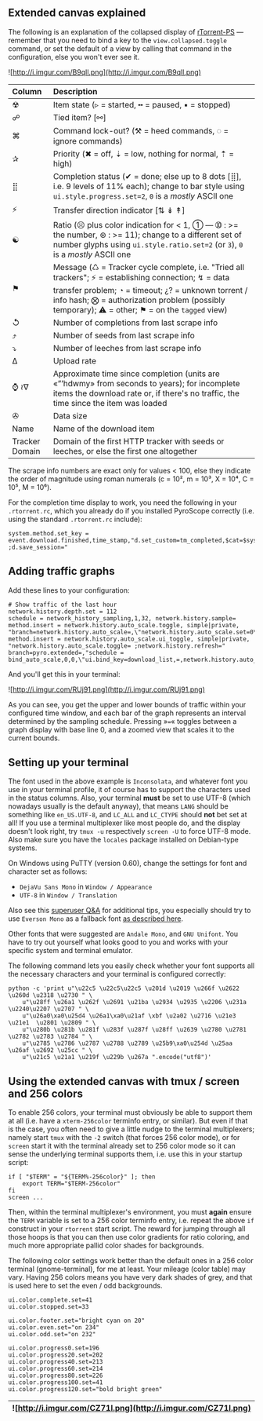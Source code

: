 

## Extended canvas explained ##
The following is an explanation of the collapsed display of [rTorrent-PS](RtorrentExtended.md) — remember that you need to bind a key to the `view.collapsed.toggle` command, or set the default of a view by calling that command in the configuration, else you won't ever see it.

![http://i.imgur.com/B9qll.png](http://i.imgur.com/B9qll.png)

| **Column** | **Description** |
|:-----------|:----------------|
| ☢ | Item state (▹ = started, ╍ = paused, ▪ = stopped) |
| ☍ | Tied item? [⚯] |
| ⌘ | Command lock-out? (⚒ = heed commands, ◌ = ignore commands) |
| ✰ | Priority (✖ = off, ⇣ = low, nothing for normal, ⇡ = high) |
| ⣿ | Completion status (✔ = done; else up to 8 dots [⣿], i.e. 9 levels of 11% each); change to bar style using `ui.style.progress.set=2`, `0` is a _mostly_ ASCII one |
| ⚡ | Transfer direction indicator [⇅ ↡ ↟] |
| ☯ | Ratio (☹  plus color indication for < 1, ➀  — ➉ : >= the number, ⊛ : >= 11); change to a different set of number glyphs using `ui.style.ratio.set=2` (or `3`), `0` is a _mostly_ ASCII one |
| ⚑ | Message (♺ = Tracker cycle complete, i.e. "Tried all trackers"; ⚡ = establishing connection; ↯ = data transfer problem; ◔ = timeout; ¿? = unknown torrent / info hash; ⨂ = authorization problem (possibly temporary); ⚠ = other; ⚑ = on the `tagged` view) |
| ↺ | Number of completions from last scrape info |
| ⤴ | Number of seeds from last scrape info |
| ⤵ | Number of leeches from last scrape info |
| ∆ | Upload rate |
| ⌚ ≀∇ | Approximate time since completion (units are «”’hdwmy» from seconds to years); for incomplete items the download rate or, if there's no traffic, the time since the item was loaded |
| ✇ | Data size |
| Name | Name of the download item |
| Tracker Domain | Domain of the first HTTP tracker with seeds or leeches, or else the first one altogether |

The scrape info numbers are exact only for values < 100,
else they indicate the order of magnitude using roman numerals
(c = 10², m = 10³, X = 10⁴, C = 10⁵, M = 10⁶).

For the completion time display to work, you need the following in your `.rtorrent.rc`, which you already do if you installed PyroScope correctly (i.e. using the standard `.rtorrent.rc` include):
```
system.method.set_key = event.download.finished,time_stamp,"d.set_custom=tm_completed,$cat=$system.time= ;d.save_session="
```

## Adding traffic graphs ##
Add these lines to your configuration:
```
# Show traffic of the last hour
network.history.depth.set = 112
schedule = network_history_sampling,1,32, network.history.sample=
method.insert = network.history.auto_scale.toggle, simple|private, "branch=network.history.auto_scale=,\"network.history.auto_scale.set=0\",\"network.history.auto_scale.set=1\""
method.insert = network.history.auto_scale.ui_toggle, simple|private, "network.history.auto_scale.toggle= ;network.history.refresh="
branch=pyro.extended=,"schedule = bind_auto_scale,0,0,\"ui.bind_key=download_list,=,network.history.auto_scale.ui_toggle=\""
```

And you'll get this in your terminal:

![http://i.imgur.com/RUj91.png](http://i.imgur.com/RUj91.png)

As you can see, you get the upper and lower bounds of traffic within your configured time window, and each bar of the graph represents an interval determined by the sampling schedule. Pressing »`=`« toggles between a graph display with base line 0, and a zoomed view that scales it to the current bounds.


## Setting up your terminal ##

The font used in the above example is `Inconsolata`, and whatever font you use in your terminal profile, it of course has to support the characters used in the status columns. Also, your terminal **must** be set to use UTF-8 (which nowadays usually is the default anyway), that means `LANG` should be something like `en_US.UTF-8`, and `LC_ALL` and `LC_CTYPE` should **not** bet set at all! If you use a terminal multiplexer like most people do, and the display doesn't look right, try `tmux -u` respectively `screen -U` to force UTF-8 mode. Also make sure you have the `locales` package installed on Debian-type systems.

On Windows using PuTTY (version 0.60), change the settings for font and character set as follows:
  * `DejaVu Sans Mono` in `Window / Appearance`
  * `UTF-8` in `Window / Translation`

Also see this [superuser Q&A](http://superuser.com/questions/393834/how-to-configure-putty-to-display-these-characters) for additional tips, you especially should try to use `Everson Mono` as a fallback font [as described here](http://superuser.com/a/764855).

Other fonts that were suggested are `Andale Mono`, and `GNU Unifont`. You have to try out yourself what looks good to you and works with your specific system and terminal emulator.

The following command lets you easily check whether your font supports all the necessary characters and your terminal is configured correctly:
```
python -c 'print u"\u22c5 \u22c5\u22c5 \u201d \u2019 \u266f \u2622 \u260d \u2318 \u2730 " \
    u"\u28ff \u26a1 \u262f \u2691 \u21ba \u2934 \u2935 \u2206 \u231a \u2240\u2207 \u2707 " \
    u"\u26a0\xa0\u25d4 \u26a1\xa0\u21af \xbf \u2a02 \u2716 \u21e3 \u21e1  \u2801 \u2809 " \
    u"\u280b \u281b \u281f \u283f \u287f \u28ff \u2639 \u2780 \u2781 \u2782 \u2783 \u2784 " \
    u"\u2785 \u2786 \u2787 \u2788 \u2789 \u25b9\xa0\u254d \u25aa \u26af \u2692 \u25cc " \
    u"\u21c5 \u21a1 \u219f \u229b \u267a ".encode("utf8")'
```


## Using the extended canvas with tmux / screen and 256 colors ##

To enable 256 colors, your terminal must obviously be able to support them at all (i.e. have a `xterm-256color` terminfo entry, or similar). But even if that is the case, you often need to give a little nudge to the terminal multiplexers; namely start `tmux` with the `-2` switch (that forces 256 color mode), or for `screen` start it with the terminal already set to 256 color mode so it can sense the underlying terminal supports them, i.e. use this in your startup script:
```
if [ "$TERM" = "${TERM%-256color}" ]; then
    export TERM="$TERM-256color"
fi
screen ...
```

Then, within the terminal multiplexer's environment, you must **again** ensure the `TERM` variable is set to a 256 color terminfo entry, i.e. repeat the above `if` construct in your `rtorrent` start script. The reward for jumping through all those hoops is that you can then use color gradients for ratio coloring, and much more appropriate pallid color shades for backgrounds.

The following color settings work better than the default ones in a 256 color terminal (gnome-terminal), for me at least. Your mileage (color table) may vary. Having 256 colors means you have very dark shades of grey, and that is used here to set the even / odd backgrounds.

```
ui.color.complete.set=41
ui.color.stopped.set=33       

ui.color.footer.set="bright cyan on 20"
ui.color.even.set="on 234"
ui.color.odd.set="on 232"

ui.color.progress0.set=196
ui.color.progress20.set=202
ui.color.progress40.set=213
ui.color.progress60.set=214
ui.color.progress80.set=226
ui.color.progress100.set=41
ui.color.progress120.set="bold bright green"
```

| ![http://i.imgur.com/CZ71l.png](http://i.imgur.com/CZ71l.png) |
|:--------------------------------------------------------------|